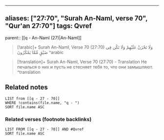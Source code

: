 
---
aliases: ["27:70", "Surah An-Naml, verse 70", "Qur'an 27:70"]
tags: Qvref
---

parent:: [[q - An-Naml (27)|An-Naml]]

> [!arabic]+ Surah An-Naml, Verse 70 (27:70)
> <span class="quran-arabic">وَلَا تَحْزَنْ عَلَيْهِمْ وَلَا تَكُن فِى ضَيْقٍ مِّمَّا يَمْكُرُونَ</span>
^arabic

> [!translation]+ Surah An-Naml, Verse 70 (27:70) - Translation
> Не печалься о них и пусть не стесняет тебя то, что они замышляют.
^translation



## Related notes
```dataview
LIST from [[q - 27 - 70]]
WHERE !contains(file.name, "q - ")
SORT file.name ASC
```

### Related verses (footnote backlinks)
```dataview
LIST FROM [[q - 27 - 70]] AND #Qvref
SORT file.name ASC
```

